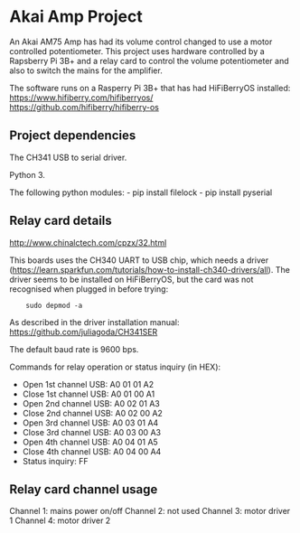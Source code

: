 Akai Amp Project
================

An Akai AM75 Amp has had its volume control changed to use
a motor controlled potentiometer. This project uses hardware
controlled by a Rapsberry Pi 3B+ and a relay card to control
the volume potentiometer and also to switch the mains for
the amplifier.

The software runs on a Rasperry Pi 3B+ that has had HiFiBerryOS
installed: 
https://www.hifiberry.com/hifiberryos/
https://github.com/hifiberry/hifiberry-os

Project dependencies
--------------------

The CH341 USB to serial driver.

Python 3.

The following python modules:
        - pip install filelock
        - pip install pyserial


Relay card details
------------------

http://www.chinalctech.com/cpzx/32.html

This boards uses the CH340 UART to USB chip, which needs a driver
(https://learn.sparkfun.com/tutorials/how-to-install-ch340-drivers/all).
The driver seems to be installed on HiFiBerryOS, but the card was not
recognised when plugged in before trying:

        sudo depmod -a
        
As described in the driver installation manual:
https://github.com/juliagoda/CH341SER

The default baud rate is 9600 bps.

Commands for relay operation or status inquiry (in HEX):
- Open 1st channel USB: A0 01 01 A2
- Close 1st channel USB: A0 01 00 A1
- Open 2nd channel USB: A0 02 01 A3
- Close 2nd channel USB: A0 02 00 A2
- Open 3rd channel USB: A0 03 01 A4
- Close 3rd channel USB: A0 03 00 A3
- Open 4th channel USB: A0 04 01 A5
- Close 4th channel USB: A0 04 00 A4
- Status inquiry: FF

Relay card channel usage
------------------------

Channel 1: mains power on/off
Channel 2: not used
Channel 3: motor driver 1
Channel 4: motor driver 2